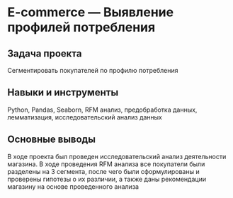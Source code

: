 # E-commerce — Выявление профилей потребления

## Задача проекта 

Сегментировать покупателей по профилю потребления

## Навыки и инструменты

Python, Pandas, Seaborn, RFM анализ, предобработка данных, лемматизация, исследовательский анализ данных

## Основные выводы

В ходе проекта был проведен исследовательский анализ деятельности магазина. В ходе проведения RFM анализа все покупатели были разделены на 3 сегмента, после чего были сформулированы и проверены гипотезы о их различии, а также даны рекомендации магазину на основе проведенного анализа

